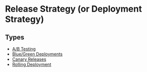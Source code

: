 # Release Strategy (or Deployment Strategy)

## Types

- [A/B Testing](./ab-testing.md)
- [Blue/Green Deployments](./blue-green-deployments.md)
- [Canary Releases](./canary-releases.md)
- [Rolling Deployment](./rolling-deployment.md)

